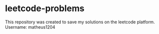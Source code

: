 # leetcode-problems
This repository was created to save my solutions on the leetcode platform. Username: matheus1204
